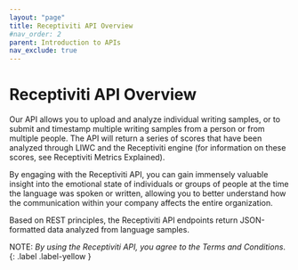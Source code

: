 ```yaml
---
layout: "page"
title: Receptiviti API Overview
#nav_order: 2
parent: Introduction to APIs
nav_exclude: true
---
```


# Receptiviti API Overview

Our API allows you to upload and analyze individual writing samples, or to submit and timestamp multiple writing samples from a person or from multiple people. The API will return a series of scores that have been analyzed through LIWC and the Receptiviti engine (for information on these scores, see Receptiviti Metrics Explained).

By engaging with the Receptiviti API, you can gain immensely valuable insight into the emotional state of individuals or groups of people at the time the language was spoken or written, allowing you to better understand how the communication within your company affects the entire organization.

Based on REST principles, the Receptiviti API endpoints return JSON-formatted data analyzed from language samples.

NOTE: _By using the Receptiviti API, you agree to the Terms and Conditions_.
{: .label .label-yellow }
